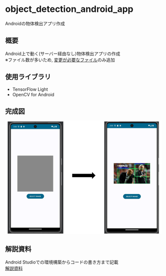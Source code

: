 # object_detection_android_app
Androidの物体検出アプリ作成

## 概要
Android上で動く(サーバー経由なし)物体検出アプリの作成<br>
※ファイル数が多いため, [変更が必要なファイル](./src/)のみ追加

## 使用ライブラリ
* TensorFlow Light
* OpenCV for Android

## 完成図
<img src="./image.jpg">

## 解説資料
Android Studioでの環境構築からコードの書き方まで記載<br>
[解説資料](./解説資料.pdf)